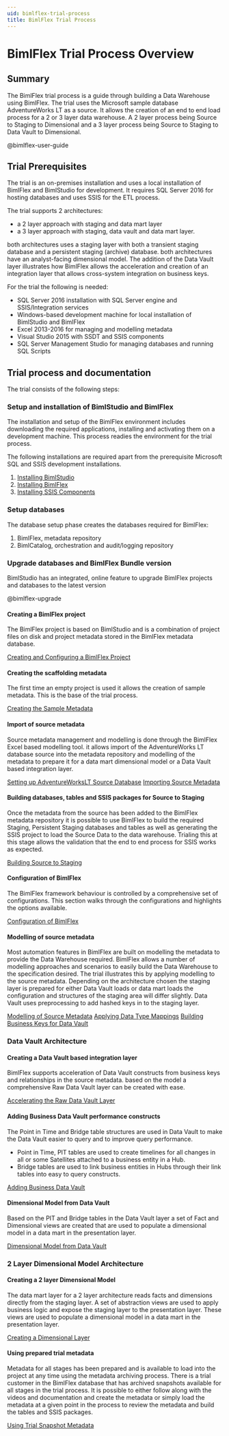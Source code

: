 ```yaml
---
uid: bimlflex-trial-process
title: BimlFlex Trial Process
---
```

# BimlFlex Trial Process Overview

## Summary

The BimlFlex trial process is a guide through building a Data Warehouse using BimlFlex. The trial uses the Microsoft sample database AdventureWorks LT as a source. It allows the creation of an end to end load process for a 2 or 3 layer data warehouse. A 2 layer process being Source to Staging to Dimensional and a 3 layer process being Source to Staging to Data Vault to Dimensional.

@bimlflex-user-guide

## Trial Prerequisites

The trial is an on-premises installation and uses a local installation of BimlFlex and BimlStudio for development. It requires SQL Server 2016 for hosting databases and uses SSIS for the ETL process.

The trial supports 2 architectures:

- a 2 layer approach with staging and data mart layer
- a 3 layer approach with staging, data vault and data mart layer.

both architectures uses a staging layer with both a transient staging database and a persistent staging (archive) database. both architectures have an analyst-facing dimensional model. The addition of the Data Vault layer illustrates how BimlFlex allows the acceleration and creation of an integration layer that allows cross-system integration on business keys.

For the trial the following is needed:

- SQL Server 2016 installation with SQL Server engine and SSIS/Integration services
- Windows-based development machine for local installation of BimlStudio and BimlFlex
- Excel 2013-2016 for managing and modelling metadata
- Visual Studio 2015 with SSDT and SSIS components
- SQL Server Management Studio for managing databases and running SQL Scripts

## Trial process and documentation

The trial consists of the following steps:

### Setup and installation of BimlStudio and BimlFlex

The installation and setup of the BimlFlex environment includes downloading the required applications, installing and activating them on a development machine. This process readies the environment for the trial process.

The following installations are required apart from the prerequisite Microsoft SQL and SSIS development installations.

1. [Installing BimlStudio](installing-bimlstudio.md)
2. [Installing BimlFlex](installing-bimlflex.md)
3. [Installing SSIS Components](installing-custom-SSIS-components.md)

### Setup databases

The database setup phase creates the databases required for BimlFlex:

1. BimlFlex, metadata repository
2. BimlCatalog, orchestration and audit/logging repository

### Upgrade databases and BimlFlex Bundle version

BimlStudio has an integrated, online feature to upgrade BimlFlex projects and databases to the latest version

@bimlflex-upgrade

#### Creating a BimlFlex project

The BimlFlex project is based on BimlStudio and is a combination of project files on disk and project metadata stored in the BimlFlex metadata database.

[Creating and Configuring a BimlFlex Project](creating-and-configuring-a-bimlflex-project.md)

#### Creating the scaffolding metadata

The first time an empty project is used it allows the creation of sample metadata. This is the base of the trial process.

[Creating the Sample Metadata](creating-the-scaffolding-metadata.md)

#### Import of source metadata

Source metadata management and modelling is done through the BimlFlex Excel based modelling tool. it allows import of the AdventureWorks LT database source into the metadata repository and modelling of the metadata to prepare it for a data mart dimensional model or a Data Vault based integration layer.

[Setting up AdventureWorksLT Source Database](setting-up-adventureworks-lt-source-database.md)
[Importing Source Metadata](importing-source-metadata.md)

#### Building databases, tables and SSIS packages for Source to Staging

Once the metadata from the source has been added to the BimlFlex metadata repository it is possible to use BimlFlex to build the required Staging, Persistent Staging databases and tables as well as generating the SSIS project to load the Source Data to the data warehouse. Trialing this at this stage allows the validation that the end to end process for SSIS works as expected.

[Building Source to Staging](building-databases-tables-and-SSIS-packages-for-source-to-staging.md)

#### Configuration of BimlFlex

The BimlFlex framework behaviour is controlled by a comprehensive set of configurations. This section walks through the configurations and highlights the options available.

[Configuration of BimlFlex](configuration-of-bimlflex.md)

#### Modelling of source metadata

Most automation features in BimlFlex are built on modelling the metadata to provide the Data Warehouse required. BimlFlex allows a number of modelling approaches and scenarios to easily build the Data Warehouse to the specification desired. The trial illustrates this by applying modelling to the source metadata. Depending on the architecture chosen the staging layer is prepared for either Data Vault loads or data mart loads the configuration and structures of the staging area will differ slightly. Data Vault uses preprocessing to add hashed keys in to the staging layer.

[Modelling of Source Metadata](modelling-of-source-metadata.md)
[Applying Data Type Mappings](applying-data-type-mappings.md)
[Building Business Keys for Data Vault](building-business-keys-for-data-vault.md)

### Data Vault Architecture

#### Creating a Data Vault based integration layer

BimlFlex supports acceleration of Data Vault constructs from business keys and relationships in the source metadata. based on the model a comprehensive Raw Data Vault layer can be created with ease.

[Accelerating the Raw Data Vault Layer](accelerating-the-raw-data-vault-layer.md)

#### Adding Business Data Vault performance constructs

The Point in Time and Bridge table structures are used in Data Vault to make the Data Vault easier to query and to improve query performance.

- Point in Time, PIT tables are used to create timelines for all changes in all or some Satellites attached to a business entity in a Hub.
- Bridge tables are used to link business entities in Hubs through their link tables into easy to query constructs.

[Adding Business Data Vault](adding-business-data-vault-performance-constructs.md)

#### Dimensional Model from Data Vault

Based on the PIT and Bridge tables in the Data Vault layer a set of Fact and Dimensional views are created that are used to populate a dimensional model in a data mart in the presentation layer.

[Dimensional Model from Data Vault](dimensional-model-from-data-vault.md)

### 2 Layer Dimensional Model Architecture

#### Creating a 2 layer Dimensional Model

The data mart layer for a 2 layer architecture reads facts and dimensions directly from the staging layer. A set of abstraction views are used to apply business logic and expose the staging layer to the presentation layer. These views are used to populate a dimensional model in a data mart in the presentation layer.

[Creating a Dimensional Layer](creating-a-2-layer-presentation-layer.md)

#### Using prepared trial metadata

Metadata for all stages has been prepared and is available to load into the project at any time using the metadata archiving process. There is a trial customer in the BimlFlex database that has archived snapshots available for all stages in the trial process. It is possible to either follow along with the videos and documentation and create the metadata or simply load the metadata at a given point in the process to review the metadata and build the tables and SSIS packages.

[Using Trial Snapshot Metadata](using-prepared-trial-metadata.md)
